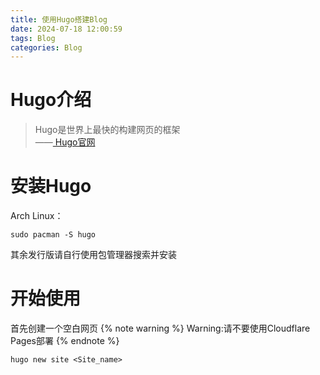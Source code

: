 ```yaml
---
title: 使用Hugo搭建Blog
date: 2024-07-18 12:00:59
tags: Blog
categories: Blog
---
```

# Hugo介绍
> Hugo是世界上最快的构建网页的框架\
——[ Hugo官网 ](https://gohugo.io/)
# 安装Hugo
Arch Linux：
```
sudo pacman -S hugo
```
其余发行版请自行使用包管理器搜索并安装
# 开始使用
首先创建一个空白网页
{% note warning %}
Warning:请不要使用Cloudflare Pages部署
{% endnote %}
```
hugo new site <Site_name>
```

